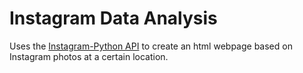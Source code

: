 Instagram Data Analysis
=======================
Uses the [Instagram-Python API](https://github.com/Instagram/python-instagram) to create an html webpage based on Instagram photos at a certain location.
